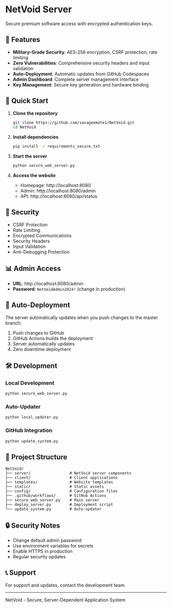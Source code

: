 # NetVoid Server

Secure premium software access with encrypted authentication keys.

## 🚀 Features

- **Military-Grade Security**: AES-256 encryption, CSRF protection, rate limiting
- **Zero Vulnerabilities**: Comprehensive security headers and input validation
- **Auto-Deployment**: Automatic updates from GitHub Codespaces
- **Admin Dashboard**: Complete server management interface
- **Key Management**: Secure key generation and hardware binding

## 🔧 Quick Start

1. **Clone the repository**
   ```bash
   git clone https://github.com/savageemote1/NetVoid.git
   cd NetVoid
   ```

2. **Install dependencies**
   ```bash
   pip install -r requirements_secure.txt
   ```

3. **Start the server**
   ```bash
   python secure_web_server.py
   ```

4. **Access the website**
   - Homepage: http://localhost:8080
   - Admin: http://localhost:8080/admin
   - API: http://localhost:8080/api/status

## 🔐 Security

- CSRF Protection
- Rate Limiting
- Encrypted Communications
- Security Headers
- Input Validation
- Anti-Debugging Protection

## 📊 Admin Access

- **URL**: http://localhost:8080/admin
- **Password**: `NetVoidAdmin2024!` (change in production)

## 🔄 Auto-Deployment

The server automatically updates when you push changes to the master branch:

1. Push changes to GitHub
2. GitHub Actions builds the deployment
3. Server automatically updates
4. Zero downtime deployment

## 🛠️ Development

### Local Development
```bash
python secure_web_server.py
```

### Auto-Updater
```bash
python local_updater.py
```

### GitHub Integration
```bash
python update_system.py
```

## 📁 Project Structure

```
NetVoid/
├── server/                 # NetVoid server components
├── client/                 # Client applications
├── templates/              # Website templates
├── static/                 # Static assets
├── config/                 # Configuration files
├── .github/workflows/      # GitHub Actions
├── secure_web_server.py    # Main server
├── deploy_server.py        # Deployment script
└── update_system.py        # Auto-updater
```

## 🔒 Security Notes

- Change default admin password
- Use environment variables for secrets
- Enable HTTPS in production
- Regular security updates

## 📞 Support

For support and updates, contact the development team.

---
NetVoid - Secure, Server-Dependent Application System
